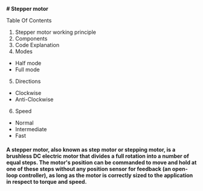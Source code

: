 **# Stepper motor**

Table Of Contents
1.	Stepper motor working principle
2.	Components
3.	Code Explanation
4.	Modes
 -	Half mode
 -	Full mode
5.	Directions
 -	Clockwise
 -	Anti-Clockwise
6.	Speed
 -	Normal
 -	Intermediate
 -	Fast


#### A stepper motor, also known as step motor or stepping motor, is a brushless DC electric motor that divides a full rotation into a number of equal steps. The motor's position can be commanded to move and hold at one of these steps without any position sensor for feedback (an open-loop controller), as long as the motor is correctly sized to the application in respect to torque and speed.

